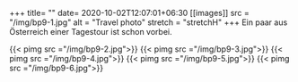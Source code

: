 +++
title= ""
date= 2020-10-02T12:07:01+06:30
[[images]]
  src  = "/img/bp9-1.jpg"
  alt  = "Travel photo"
  stretch = "stretchH"
+++
Ein paar aus Österreich einer Tagestour ist schon vorbei.
<!--more-->
{{< pimg src ="/img/bp9-2.jpg">}}
{{< pimg src ="/img/bp9-3.jpg">}}
{{< pimg src ="/img/bp9-4.jpg">}}
{{< pimg src ="/img/bp9-5.jpg">}}
{{< pimg src ="/img/bp9-6.jpg">}}
